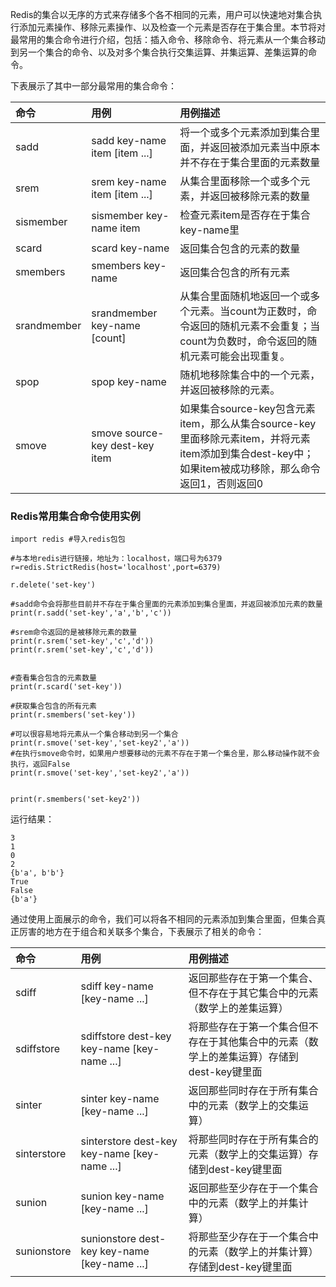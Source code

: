 Redis的集合以无序的方式来存储多个各不相同的元素，用户可以快速地对集合执行添加元素操作、移除元素操作、以及检查一个元素是否存在于集合里。本节将对最常用的集合命令进行介绍，包括：插入命令、移除命令、将元素从一个集合移动到另一个集合的命令、以及对多个集合执行交集运算、并集运算、差集运算的命令。

下表展示了其中一部分最常用的集合命令：

| 命令 | 用例 | 用例描述 |
| :--- | :--- | :--- |
| sadd | sadd key-name item \[item ...\] | 将一个或多个元素添加到集合里面，并返回被添加元素当中原本并不存在于集合里面的元素数量 |
| srem | srem key-name item \[item ...\] | 从集合里面移除一个或多个元素，并返回被移除元素的数量 |
| sismember | sismember key-name item | 检查元素item是否存在于集合key-name里 |
| scard | scard key-name | 返回集合包含的元素的数量 |
| smembers | smembers key-name | 返回集合包含的所有元素 |
| srandmember | srandmember key-name \[count\] | 从集合里面随机地返回一个或多个元素。当count为正数时，命令返回的随机元素不会重复；当count为负数时，命令返回的随机元素可能会出现重复。 |
| spop | spop key-name | 随机地移除集合中的一个元素，并返回被移除的元素。 |
| smove | smove source-key dest-key item | 如果集合source-key包含元素item，那么从集合source-key里面移除元素item，并将元素item添加到集合dest-key中；如果item被成功移除，那么命令返回1，否则返回0 |

### Redis常用集合命令使用实例

```
import redis #导入redis包包

#与本地redis进行链接，地址为：localhost，端口号为6379
r=redis.StrictRedis(host='localhost',port=6379)

r.delete('set-key')

#sadd命令会将那些目前并不存在于集合里面的元素添加到集合里面，并返回被添加元素的数量
print(r.sadd('set-key','a','b','c'))

#srem命令返回的是被移除元素的数量
print(r.srem('set-key','c','d'))
print(r.srem('set-key','c','d'))


#查看集合包含的元素数量
print(r.scard('set-key'))

#获取集合包含的所有元素
print(r.smembers('set-key'))

#可以很容易地将元素从一个集合移动到另一个集合
print(r.smove('set-key','set-key2','a'))
#在执行smove命令时，如果用户想要移动的元素不存在于第一个集合里，那么移动操作就不会执行，返回False
print(r.smove('set-key','set-key2','a'))


print(r.smembers('set-key2'))
```

运行结果：

```
3
1
0
2
{b'a', b'b'}
True
False
{b'a'}
```

通过使用上面展示的命令，我们可以将各不相同的元素添加到集合里面，但集合真正厉害的地方在于组合和关联多个集合，下表展示了相关的命令：

| 命令 | 用例 | 用例描述 |
| :--- | :--- | :--- |
| sdiff | sdiff key-name \[key-name ...\] | 返回那些存在于第一个集合、但不存在于其它集合中的元素（数学上的差集运算） |
| sdiffstore | sdiffstore dest-key key-name \[key-name ...\] | 将那些存在于第一个集合但不存在于其他集合中的元素（数学上的差集运算）存储到dest-key键里面 |
| sinter | sinter key-name \[key-name ...\] | 返回那些同时存在于所有集合中的元素（数学上的交集运算） |
| sinterstore | sinterstore dest-key key-name \[key-name ...\] | 将那些同时存在于所有集合的元素（数学上的交集运算）存储到dest-key键里面 |
| sunion | sunion key-name \[key-name ...\] | 返回那些至少存在于一个集合中的元素（数学上的并集计算） |
| sunionstore | sunionstore dest-key key-name \[key-name ...\] | 将那些至少存在于一个集合中的元素（数学上的并集计算）存储到dest-key键里面 |



